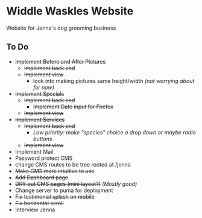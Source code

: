 # Widdle Waskles Website

Website for Jenna's dog grooming business

## To Do

* ~~Implement Before and After Pictures~~
  * ~~Implement back end~~
  * ~~Implement view~~
    * look into making pictures same height/width _(not worrying about for now)_
* ~~Implement Specials~~
  * ~~Implement back end~~
    * ~~Implement Date input for Firefox~~
  * ~~Implement view~~
* ~~Implement Services~~
  * ~~Implement back end~~
    * _Low priority: make "species" choice a drop down or maybe radio buttons_
  * ~~Implement view~~
* Implement Mail
* Password protect CMS
* change CMS routes to be tree rooted at /jenna
* ~~Make CMS more intuitive to use~~
* ~~Add Dashboard page~~
* ~~DRY out CMS pages (mini layout?)~~ _(Mostly good)_
* Change server to puma for deployment
* ~~Fix testimonial splash on mobile~~
* ~~Fix horizontal scroll~~
* Interview Jenna

